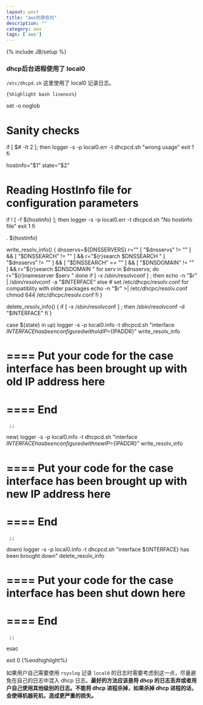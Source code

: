 ```yaml
---
layout: post
title: "aws的那些坑"
description: ""
category: aws
tags: ['aws']
---
```

{% include JB/setup %}

### dhcp后台进程使用了 local0

`/etc/dhcpd.sh` 这里使用了 local0 记录日志。

    {%highlight bash linenos%}
set -o noglob

#  Sanity checks

if [ $# -lt 2 ]; then
  logger -s -p local0.err -t dhcpcd.sh "wrong usage"
  exit 1
fi

hostinfo="$1"
state="$2"

# Reading HostInfo file for configuration parameters
if ! [ -f ${hostinfo} ]; then
   logger -s -p local0.err -t dhcpcd.sh "No hostinfo file"
   exit 1
fi

. ${hostinfo}

write_resolv_info()
{
    dnsservs=${DNSSERVERS}
    r=""
    [ "$dnsservs" != "" ] && [ "$DNSSEARCH" != "" ] && r="${r}search $DNSSEARCH
"
    [ "$dnsservs" != "" ] && [ "$DNSSEARCH" == "" ] && [ "$DNSDOMAIN" != "" ] && r="${r}search $DNSDOMAIN
"
    for serv in $dnsservs; do
        r="${r}nameserver $serv
"
    done
    if [ -x /sbin/resolvconf ] ; then
        echo -n "$r" | /sbin/resolvconf -a "$INTERFACE"
    else
        # set /etc/dhcpc/resolv.conf for compatiblity with older packages
    echo -n "$r" >| /etc/dhcpc/resolv.conf
        chmod 644 /etc/dhcpc/resolv.conf
    fi
}

delete_resolv_info()
{
    if [ -x /sbin/resolvconf ] ; then
        /sbin/resolvconf -d "$INTERFACE"
    fi
}


case ${state} in
 up) logger -s -p local0.info -t dhcpcd.sh "interface ${INTERFACE} has been configured with old IP=${IPADDR}"
     write_resolv_info

# ====  Put your code for the case interface has been brought up with old IP address here




# ====  End
     ;;

 new) logger -s -p local0.info -t dhcpcd.sh "interface ${INTERFACE} has been configured with new IP=${IPADDR}"
     write_resolv_info

# ====  Put your code for the case interface has been brought up with new IP address here




# ====  End
     ;;

 down) logger -s -p local0.info -t dhcpcd.sh "interface ${INTERFACE} has been brought down"
     delete_resolv_info
# ====  Put your code for the case interface has been shut down here




# ====  End
     ;;
esac

exit 0
{%endhighlight%}

如果用户自己需要使用 `rsyslog` 记录 `local0` 的日志时需要考虑到这一点，尽量避免在自己的日志中混入 dhcp 日志。**最好的方法应该是将 dhcp 的日志丢弃或者用户自己使用其他级别的日志。不能将 dhcp 进程杀掉，如果杀掉 dhcp 进程的话，会使得机器死机，造成更严重的损失。**
